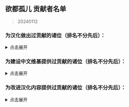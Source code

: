 ## 欲都孤儿 贡献者名单
> 20240112
### 为汉化做出过贡献的诸位（排名不分先后）：
<details>
<summary>点击展开</summary>

- CountsC(COUNTC)
- wangba12345(31769636)
- Na2OF4
- kinshisan(菌丝)
- USS-Corvan(Corvan)
- YoumuKon(YoumuKon)
- MOm0M(MOM0M)
- xiaojiZack
- infinitylose(天玄)
- polarmail(智)
- aflbdmp
- 730891196longaotian(阿雨🌧)
- soupdumpling420
- Peri-Yao
- KNKswn
- yueeeuan(薄荷奶兔)
- AnselCl(Quintillus)
- Gamez4Alpaca
- lynchYANG
- Tgdgg(糖包)
- Umineko233(UMINEKO)
- xiawu240(妖魔鬼怪快离开⭐)
- Kagamine-Rinrin(Kagamine_Lilly)
- qlyxqlyx(阿泠)
- sqbsayori
- Saltedfish1g
- 0Mr-Wolf0
- waveyl(wave)
- TMChao(芥末篮子)
- NNann1111
- minami29(minami)
- spaghetti-22
- MorLen-molan
- wuruoxi(Elf King)
- Khaos423(Mr.Lamb)
- vilandsea
- REI0909(怜)
- chary0079
- 27844
- chazi152
- drugl007
- Bl-XY(噬星鸽)
- panzian0212
- CytP-code
- PIKACA2221
- HamTario0337
- Airiowo6181(Airi_owo)
- CH3CHClCOOCH2CH3(Yugoslavia)
- wmyouff
- CyanAngle(魔女不会魔法)
- fower151
- maxnb233
- KPTKJC
- NumberSir(Number_Sir)
- FourtyThree413
- Pingu12657
- Violetahere
- rpk391
- Crow153
- OracleMystic
- Ramiel-s
- Aeserchengzi
- XDCirno9
- CharnelKan
- Barkatze
- yifan010
- Flos0310
- amekachan
- 127inch
- cphxj123(北极星)
- white-rice94
- Mizunotsuki
- saria177(泥岩的狗)
- WARMASTER-LEAns(净尘)
- zxaxxc
- cat5230(彭猫猫)
- xLuckTlyer
- tiankong-sky
- ZerxZ(深淵の鴿子)
- CKRainbow(CKRainbow)
- mao0316
- ynoppony
- chenshifu1145
- luoyilate(洛拉姆斯)
- x635(狗墩子)
- ZL-XT(ZLZXT)
- DarkWimd
- bfwqzj
- SatoriKochiya
- VincentHDLee(V)
- touttie
- XiangQixing(启星)
- 0-V-O
- szbenyx(test)
- Noirou(I.R.S.A.R)
- SilverSturgeon(银鲟鱼)
- pangbaibai27(pangb)
- Chougaliott(蔻加chouga)
- Messiahyurika0717(蓝洋雨)
- gagadog
- 2113693481(G4466)
- Lemonadestars(柠檬水)
- NiuTuran(辰未)
- onefrogxx
- Lynndaisy
- k9563461(Dorothy79)
- Albedoui
- PlutoShu2530
- dya3506(dya3506)
- acizaa(Dreaming)
- BiologyRainbow
- Blakuout
- PrunusSerrulata(PrunusSerrulata)
- Byuzh(白羽之花)
- und3rgr0vvth
- YineR0v0(YineR)
- Maenoko(Mae)
- Liano-28
- Future-R(未来)
- ORANGEEMF(华夫饼)
- Abreadpuppy
- ApostateJulian(ApostateJulian)
- Stvech
- geilian
- MuCL2023(良衣)
- InvBlaze(Sonar.)
- Chunolate(清睢Clate)
- miyako4828(miyako4828)
- qwedc001(Eric Guo)
- Nana027777777(骨头便当)
- omvjro(+++嫉妒)
- Weinear
- yizesha
- vvkbbg
- Urped
- ClameCyrus
- edabchann(edab)
- catdexe(Mamon)
- StressfulGlenn
- A-kia
- CheungJY
- CherubKuar(kuar考爾)
- Smiling0Potato(Smiling Potato)
- gn02994106(Ruby)
- Catwillow
- SenriYuki
- 3428580294(Akane)

</details>

### 为建设中文维基提供过贡献的诸位（排名不分先后）：
<details>
<summary>点击展开</summary>

- +++嫉妒
- 05 Guured
- 1344535564qwa
- 15727557402zy
- 404bk
- A11216266
- A29277935
- Abcd0715
- AceEchoey
- Aiklai
- Aither
- Alouette
- Artemismitty12321
- AyW
- Ayndpa
- Baiyan
- Biantai456123
- Charl the Internet User
- Chiangchiang
- Cindy531824
- Ddzzkun
- Deer
- DestroyerS
- DmsHunk
- Dr.Benzin
- DynamicPageList3 extension
- Estella Clockwork
- Eudemonism00
- F82731848
- Fgftgh
- Flammis023
- Fox hezi02
- FungiEggroll
- Ghost08
- GhostMiku117
- GraySparrow
- Gurgle
- Haluki81
- HanedaToMo
- Hawkmoth
- Hiroko
- Iijjj
- K2496745900
- Kalopsia
- Khaos423
- Kinvinyl
- KylarLoveLoveLove
- Ladiangory
- Liuyu1122
- Lukute
- Luminescence 516
- LuneFox
- Luohe
- MOW0
- MagicalAstrogy
- Maidlinmo
- Marsz413
- Mathevellae
- MediaWiki default
- Meguri
- Mian rouge
- Miyako4828
- Momo(afk)
- MoonSa
- Morgas
- Nic0t1ner
- Nigredo420
- Nonavere
- Number Sir
- Orchid712
- Otokam
- PONTIFEXJULIAN
- Plm
- PolarisLin
- PrunusSerrulata
- Purelewd
- Purelewd1
- Qing Jue
- R18gWhen
- Redesilow
- Rhine
- Rhy-cea
- Ricoincolor
- RobinSuKi
- RonseThurro
- S0870217
- Shaun
- Shuangyuanland
- Sigmoni
- SoraL
- SpispsW
- Stagger
- Star1825
- Starrrr
- Tinygrox
- Tlyer
- Touched
- Vampile
- WT4D
- WakaWakaMaya
- WhiteSprite
- Wisjdhap
- Wit-prophet
- Wutiaomiao
- Www3077665332
- XSabes
- Ximena520
- Xioalang2550
- Ycy.
- Yukki
- Yuyu-o
- Zoe096423
- 什么也不会
- 伊斯
- 佘临
- 六黄
- 北极星勾陈一
- 千纸鹤
- 卢本伟
- 哈哈哈
- 地下室
- 夜牧
- 小学生
- 崇宫白狼
- 幽灵是一款我的一生挚爱
- 心宿二
- 惊恐地凝视
- 惠高木惠
- 慈
- 方糖于杯中回转
- 昭雪
- 柳
- 沈
- 没水
- 狗子
- 琉影
- 琊樂
- 电飞鼠
- 羽蝶蝶
- 翔子
- 菜地里的大白菜
- 西里斯小店
- 轻语的风
- 阿利森沃桑
- 陌年微凉
- 霜蓝梦凝
- 音银

</details>

### 为改进汉化内容提供过贡献的诸位（排名不分先后）：
<details>
<summary>点击展开</summary>

- trlaitioer
- qb0071011
- Clara174
- inchei
- KaranoAkira
- WhiteCloud0106
- xurui165023
- ChenqianZhang
- Pony-CW
- Ark-Two
- HAL900O
- Grizel4
- Trkyuu
- BananaBox9487
- EndlessNull
- WinterL
- Hankiebutter
- 77676zero
- HSSkyBoy
- kusadact
- whangb11
- HotoCocoaco
- macaca1014
- ParticleG
- sheepog
- Dahuludemaomi
- hyakuyamikaera
- XyMinxin
- 4567569
- zmh007007
- Akizuki1529
- Imokodesu
- Zior2107
- linonetwo
- TheLostAlice
- ShiroArashi
- mengyuxiangsui
- shanmujiuya
- FrostNova67204
- Khaos423
- dufy2000
- Meow0x7E
- kklovehh
- zhengxiaoyao0716
- yuban01652
- 117xxx
- salagadoola
- un114514okk
- Trenza1ore
- Ricoincolor
- dambakana
- paikoo
- Kaitwolf
- cybergeekboy
- xzhxtl
- lzl1lzl
- ShiroSakurairo
- Eleus7
- mirrormirroronwall
- orchid712
- nerine0
- Zeta1002
- PostMeridy
- fengqilantian
- sturnu3
- uhohohoho
- Zero20000
- Shio84587
- OpheliaSH
- 15x3
- MC-Qim
- search7
- Neeeo26
- yimoandloucy
- Raven-233486
- titituto
- IzIzuu
- 2805671972
- whosthegi
- Benotasheep
- 1235789gzy1
- w1847766036
- GuHaiYin
- ann049
- HanHan3z
- HanFengRuYue
- mzji
- XonlookerX
- 0423allenallen
- unins000
- MarieilS
- francescahsu
- Meowmeow030
- Lanyilane
- longlongint
- nekobolo1
- begentle2662
- branpurnae
- NormanDSG
- caotiyu
- Eudemonism00
- ducklord50
- ultrakgh
- yatounoneko
- Gularo
- Minaduki-Shigure
- LeavesWind233
- aliya2333
- hedynn
- Lyoko-Jeremie
- Kyereach
- PichuChen
- bb7355608
- reibu
- haitun202
- status102
- slvai13
- knepts
- Dr-lian
- Tobba-13
- Aliceven
- Yeddaa
- Shifinia
- PrunusSerrulata
- kaze-0
- NumberSir
- ripplelin
- thatskysze
- Cambarila
- 2077930253
- yoyoliu9189
- FrShepherd
- Otilia0372
- czjz97
- arottenpen
- sgsfz
- chair4500
- Rxase
- 46ZSLSLO6
- eltociear
- Xiamufeng-0828
- Ghost1420
- nagato19981008

</details>
